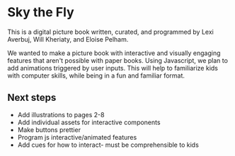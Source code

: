 # Sky the Fly
This is a digital picture book written, curated, and programmed by Lexi Averbuj, Will Kheriaty, and Eloise Pelham.

We wanted to make a picture book with interactive and visually engaging features that aren't possible with paper books. Using Javascript, we plan to add animations triggered by user inputs. This will help to familiarize kids with computer skills, while being in a fun and familiar format.

## Next steps
* Add illustrations to pages 2-8
* Add individual assets for interactive components
* Make buttons prettier
* Program js interactive/animated features
* Add cues for how to interact- must be comprehensible to kids